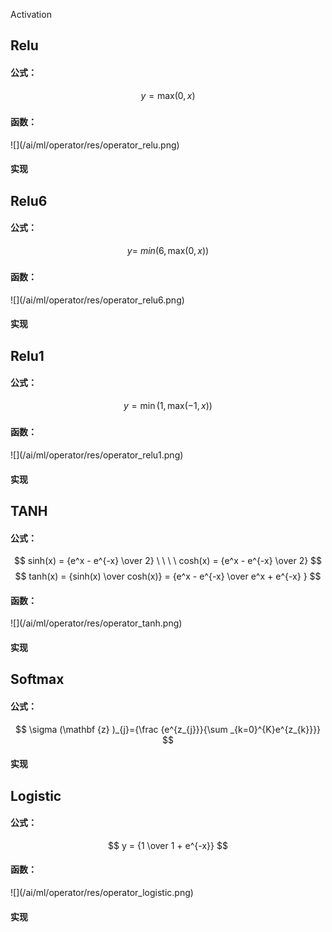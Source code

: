 <script type="text/javascript" async
  src="https://cdn.mathjax.org/mathjax/latest/MathJax.js?config=TeX-MML-AM_CHTML">
</script>

Activation

Relu
----

#### 公式：  

$$ y = \max_{}(0,x) $$

#### 函数：

<p align="left">
![](/ai/ml/operator/res/operator_relu.png) </p>

#### 实现

Relu6
----

#### 公式：  

$$ y = \ min (6, \max_{}(0,x)) $$

#### 函数：

<p align="left">
![](/ai/ml/operator/res/operator_relu6.png) </p>

#### 实现

Relu1
----

#### 公式：  

$$ y = \min(1, \max_{}(-1,x))  $$

#### 函数：

<p align="left">
![](/ai/ml/operator/res/operator_relu1.png) </p>

#### 实现



TANH
----

#### 公式：  

$$ sinh(x) = {e^x - e^{-x}  \over 2}  \ \ \ \ cosh(x) = {e^x - e^{-x}  \over 2}  $$
$$ tanh(x) = {sinh(x) \over cosh(x)} = {e^x - e^{-x}  \over e^x + e^{-x} } $$

#### 函数：

<p align="left">
![](/ai/ml/operator/res/operator_tanh.png) </p>

#### 实现

Softmax
----

#### 公式：  

$$ \sigma (\mathbf {z} )_{j}={\frac {e^{z_{j}}}{\sum _{k=0}^{K}e^{z_{k}}}} $$


#### 实现

Logistic
----

#### 公式：  

$$ y = {1 \over 1 + e^{-x}}   $$

#### 函数：

<p align="left">
![](/ai/ml/operator/res/operator_logistic.png) </p>

#### 实现
